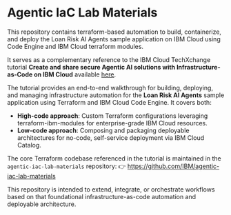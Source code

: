 # Agentic IaC Lab Materials
This repository contains terraform-based automation to build, containerize, and deploy the Loan Risk AI Agents sample application on IBM Cloud using Code Engine and IBM Cloud terraform modules.

It serves as a complementary reference to the IBM Cloud TechXchange tutorial **Create and share secure Agentic AI solutions with Infrastructure-as-Code on IBM Cloud** available [here](https://ibm-cloud.github.io/techxchange-labs/agentic-1813/#/).

The tutorial provides an end-to-end walkthrough for building, deploying, and managing infrastructure automation for the **Loan Risk AI Agents** sample application using Terraform and IBM Cloud Code Engine. It covers both:
- **High-code approach**: Custom Terraform configurations leveraging terraform-ibm-modules for enterprise-grade IBM Cloud resources.
- **Low-code approach**: Composing and packaging deployable architectures for no-code, self-service deployment via IBM Cloud Catalog.

The core Terraform codebase referenced in the tutorial is maintained in the `agentic-iac-lab-materials` repository:
👉 https://github.com/IBM/agentic-iac-lab-materials

This repository is intended to extend, integrate, or orchestrate workflows based on that foundational infrastructure-as-code automation and deployable architecture.




